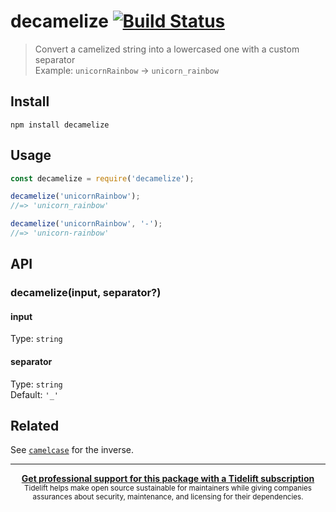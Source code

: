 # decamelize [![Build Status](https://travis-ci.org/sindresorhus/decamelize.svg?branch=master)](https://travis-ci.org/sindresorhus/decamelize)

> Convert a camelized string into a lowercased one with a custom separator<br>
> Example: `unicornRainbow` → `unicorn_rainbow`

## Install

```
npm install decamelize
```

## Usage

```js
const decamelize = require('decamelize');

decamelize('unicornRainbow');
//=> 'unicorn_rainbow'

decamelize('unicornRainbow', '-');
//=> 'unicorn-rainbow'
```

## API

### decamelize(input, separator?)

#### input

Type: `string`

#### separator

Type: `string`\
Default: `'_'`

## Related

See [`camelcase`](https://github.com/sindresorhus/camelcase) for the inverse.

---

<div align="center">
 <b>
  <a href="https://tidelift.com/subscription/pkg/npm-decamelize?utm_source=npm-decamelize&utm_medium=referral&utm_campaign=readme">Get professional support for this package with a Tidelift subscription</a>
 </b>
 <br>
 <sub>
  Tidelift helps make open source sustainable for maintainers while giving companies<br>assurances about security, maintenance, and licensing for their dependencies.
 </sub>
</div>

